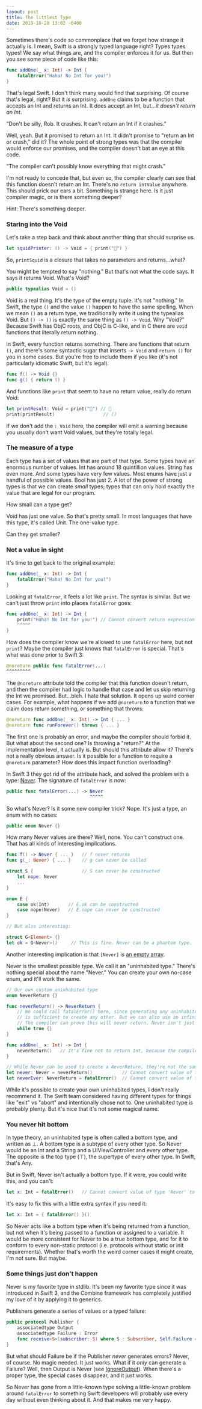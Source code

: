 ```yaml
---
layout: post
title: The littlest Type
date: 2019-10-28 13:02 -0400
---
```

Sometimes there's code so commonplace that we forget how strange it actually is. I mean, Swift is a strongly typed language right? Types types types! We say what things are, and the compiler enforces it for us. But then you see some piece of code like this:

```swift
func addOne(_ x: Int) -> Int {
    fatalError("Haha! No Int for you!")
}
```

That's legal Swift. I don't think many would find that surprising. Of course that's legal, right? But it *is* surprising. `addOne` claims to be a function that accepts an Int and returns an Int. It does accept an Int, but...*it doesn't return an Int*.

"Don't be silly, Rob. It crashes. It can't return an Int if it crashes."

Well, yeah. But it promised to return an Int. It didn't promise to "return an Int or crash," did it? The whole point of strong types was that the compiler would enforce our promises, and the compiler doesn't bat an eye at this code.

"The compiler can't possibly know everything that might crash."

I'm not ready to concede that, but even so, the compiler clearly can see that this function doesn't return an Int. There's no `return intValue` anywhere. This should prick our ears a bit. Something is strange here. Is it just compiler magic, or is there something deeper?

Hint: There's something deeper.
<!-- more -->

### Staring into the Void

Let's take a step back and think about another thing that should surprise us.

```swift
let squidPrinter: () -> Void = { print("🦑") }
```

So, `printSquid` is a closure that takes no parameters and returns...what?

You might be tempted to say "nothing." But that's not what the code says. It says it returns Void. What's Void?

```swift
public typealias Void = ()
```

Void is a real thing. It's the type of the empty tuple. It's not "nothing." In Swift, the type `()` and the value `()` happen to have the same spelling. When we mean `()` as a return type, we traditionally write it using the typealias Void. But `() -> ()` is exactly the same thing as `() -> Void`. Why "Void?" Because Swift has ObjC roots, and ObjC is C-like, and in C there are `void` functions that literally return nothing.

In Swift, every function returns something. There are functions that return `()`, and there's some syntactic sugar that inserts `-> Void` and `return ()` for you in some cases. But you're free to include them if you like (it's not particularly idiomatic Swift, but it's legal).

```swift
func f() -> Void {}
func g() { return () }
```

And functions like `print` that seem to have no return value, really do return Void:

```swift
let printResult: Void = print("🦑") // 🦑
print(printResult)                  // ()
```

If we don't add the `: Void` here, the compiler will emit a warning because you usually don't want Void values, but they're totally legal.

### The measure of a type

Each type has a set of values that are part of that type. Some types have an enormous number of values. Int has around 18 quintillion values. String has even more. And some types have very few values. Most enums have just a handful of possible values. Bool has just 2. A lot of the power of strong types is that we can create *small* types; types that can only hold exactly the value that are legal for our program.

How small can a type get?

Void has just one value. So that's pretty small. In most languages that have this type, it's called Unit. The one-value type.

Can they get smaller?

### Not a value in sight

It's time to get back to the original example:

```swift
func addOne(_ x: Int) -> Int {
    fatalError("Haha! No Int for you!")
}
```

Looking at `fatalError`, it feels a lot like `print`. The syntax is similar. But we can't just throw `print` into places `fatalError` goes:

```swift
func addOne(_ x: Int) -> Int {
    print("Haha! No Int for you!") // Cannot convert return expression of type '()' to return type 'Int'
    ^^^^^
}
```

How does the compiler know we're allowed to use `fatalError` here, but not `print`? Maybe the compiler just knows that `fatalError` is special. That's what was done prior to Swift 3:

```swift
@noreturn public func fatalError(...)
^^^^^^^^^
```

The `@noreturn` attribute told the compiler that this function doesn't return, and then the compiler had logic to handle that case and let us skip returning the Int we promised. But...bleh. I hate that solution. It opens up weird corner cases. For example, what happens if we add `@noreturn` to a function that we claim does return something, or something that throws:

```swift
@noreturn func addOne(_ x: Int) -> Int { ... }
@noreturn func runForever() throws { ... }
```

The first one is probably an error, and maybe the compiler should forbid it. But what about the second one? Is throwing a "return?" At the implementation level, it actually is. But should this attribute allow it? There's not a really obvious answer. Is it possible for a function to require a `@noreturn` parameter? How does this impact function overloading?

In Swift 3 they got rid of the attribute hack, and solved the problem with a type: [Never](https://github.com/apple/swift-evolution/blob/master/proposals/0102-noreturn-bottom-type.md). The signature of `fatalError` is now:

```swift
public func fatalError(...) -> Never
                               ^^^^^
```

So what's Never? Is it some new compiler trick? Nope. It's just a type, an enum with no cases:

```swift
public enum Never {}
```

How many Never values are there? Well, none. You can't construct one. That has all kinds of interesting implications.

```swift
func f() -> Never { ... }   // f never returns
func g(_: Never) { ... }    // g can never be called

struct S {                  // S can never be constructed
    let nope: Never
    ...
} 

enum E {
    case ok(Int)       // E.ok can be constructed
    case nope(Never)   // E.nope can never be constructed
}

// But also interesting:

struct G<Element> {}
let ok = G<Never>()     // This is fine. Never can be a phantom type.
```

Another interesting implication is that `[Never]` is [an empty array](https://twitter.com/cocoaphony/status/1184470123899478017).

Never is the smallest possible type. We call it an "uninhabited type." There's nothing special about the name "Never." You can create your own no-case enum, and it'll work the same.

```swift
// Our own custom uninhabited type
enum NeverReturn {}

func neverReturn() -> NeverReturn {
    // We could call fatalError() here, since generating any uninhabited type
    // is sufficient to create any other. But we can also use an infinite loop.
    // The compiler can prove this will never return. Never isn't just for crashing!
    while true {}
}

func addOne(_ x: Int) -> Int {
    neverReturn()   // It's fine not to return Int, because the compiler knows this doesn't return
}

// While Never can be used to create a NeverReturn, they're not the same type
let never: Never = neverReturn()           // Cannot convert value of type 'NeverReturn' to specified type 'Never'
let neverEver: NeverReturn = fatalError()  // Cannot convert value of type 'Never' to specified type 'NeverReturn'
```

While it's possible to create your own uninhabited types, I don't really recommend it. The Swift team considered having different types for things like "exit" vs "abort" and intentionally chose not to. One uninhabited type is probably plenty. But it's nice that it's not some magical name.

### You never hit bottom

In type theory, an uninhabited type is often called a bottom type, and written as ⊥. A bottom type is a subtype of every other type. So Never would be an Int and a String and a UIViewController and every other type. The opposite is the top type (⊤), the supertype of every other type. In Swift, that's Any.

But in Swift, Never isn't actually a bottom type. If it were, you could write this, and you can't:

```swift
let x: Int = fatalError()   // Cannot convert value of type 'Never' to specified type 'Int'
```

It's easy to fix this with a little extra syntax if you need it:

```swift
let x: Int = { fatalError() }() 
```

So Never acts like a bottom type when it's being returned from a function, but not when it's being passed to a function or assigned to a variable. It would be more consistent for Never to be a true bottom type, and for it to conform to every non-static protocol (i.e. protocols without static or init requirements). Whether that's worth the weird corner cases it might create, I'm not sure. But maybe.

### Some things just don't happen

Never is my favorite type in stdlib. It's been my favorite type since it was introduced in Swift 3, and the Combine framework has completely justified my love of it by applying it to generics.

Publishers generate a series of values or a typed failure:

```swift
public protocol Publisher {
    associatedtype Output
    associatedtype Failure : Error
    func receive<S>(subscriber: S) where S : Subscriber, Self.Failure == S.Failure, Self.Output == S.Input
}
```

But what should Failure be if the Publisher *never* generates errors? Never, of course. No magic needed. It just works. What if it *only* can generate a Failure? Well, then Output is Never (see [IgnoreOutput](https://developer.apple.com/documentation/combine/publishers/ignoreoutput)). When there's a proper type, the special cases disappear, and it just works.

So Never has gone from a little-known type solving a little-known problem around `fatalError` to something Swift developers will probably use every day without even thinking about it. And that makes me very happy.